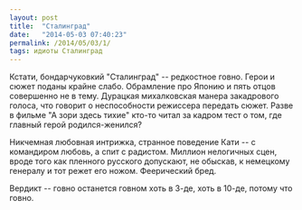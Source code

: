 ```yaml
---
layout: post
title:  "Сталинград"
date:   "2014-05-03 07:40:23"
permalink: /2014/05/03/1/
tags: идиоты Сталинград
---
```


Кстати, бондарчуковкий "Сталинград" -- редкостное говно. Герои и сюжет
поданы крайне слабо. Обрамление про Японию и пять отцов совершенно не
в тему. Дурацкая михалковская манера закадрового голоса, что говорит о
неспособности режиссера передать сюжет. Разве в фильме "А зори здесь
тихие" кто-то читал за кадром тест о том, где главный герой
родился-женился?

Никчемная любовная интрижка, странное поведение Кати -- с командиром
любовь, а спит с радистом. Миллион нелогичных сцен, вроде того как
пленного русского допускают, не обыскав, к немецкому генералу и тот
режет его ножом. Феерический бред.

Вердикт -- говно останется говном хоть в 3-де, хоть в 10-де, потому
что говно.
